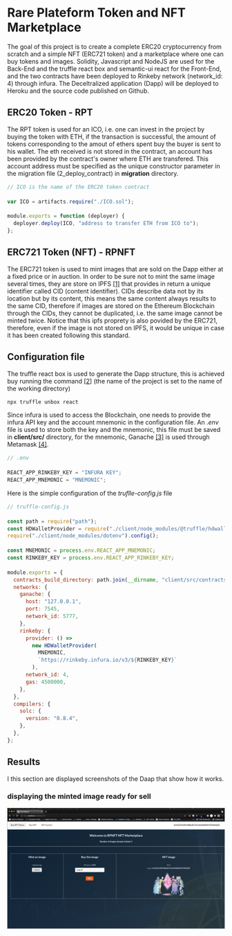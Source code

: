 # Rare Plateform Token and NFT Marketplace

The goal of this project is to create a complete ERC20 cryptocurrency from scratch and a simple NFT (ERC721 token) and a marketplace where one can buy tokens and images. Solidity, Javascript and NodeJS are used for the Back-End and the truffle react box and semantic-ui react for the Front-End, and the two contracts have been deployed to Rinkeby network (network_id: 4) through infura. The Deceltralized application (Dapp) will be deployed to Heroku and the source code published on Github.

## ERC20 Token - RPT

The RPT token is used for an ICO, i.e. one can invest in the project by buying the token with ETH, if the transaction is successful, the amount of tokens corresponding to the amout of ethers spent buy the buyer is sent to his wallet. The eth received is not stored in the contract, an account has been provided by the contract's owner where ETH are transfered. This account address must be specified as the unique constructor parameter in the migration file (2_deploy_contract) in **migration** directory.

```javascript
// ICO is the name of the ERC20 token contract

var ICO = artifacts.require("./ICO.sol");

module.exports = function (deployer) {
  deployer.deploy(ICO, "address to transfer ETH from ICO to");
};
```

## ERC721 Token (NFT) - RPNFT

The ERC721 token is used to mint images that are sold on the Dapp either at a fixed price or in auction. In order to be sure not to mint the same image several times, they are store on IPFS [[1]](https://ipfs.io/) that provides in return a unique identifier called CID (content identifier). CIDs describe data not by its location but by its content, this means the same content always results to the same CID, therefore if images are stored on the Ethereum Blockchain through the CIDs, they cannot be duplicated, i.e. the same image cannot be minted twice. Notice that this ipfs proprety is also povided by the ERC721, therefore, even if the image is not stored on IPFS, it would be unique in case it has been created following this standard.

## Configuration file

The truffle react box is used to generate the Dapp structure, this is achieved buy running the command [[2]](https://www.trufflesuite.com/boxes/react) (the name of the project is set to the name of the working directory)

```javascript
npx truffle unbox react
```

Since infura is used to access the Blockchain, one needs to provide the infura API key and the account mnemonic in the configuration file. An _.env_ file is used to store both the key and the mnemonic, this file must be saved in **client/src/** directory, for the mnemonic, Ganache [[3]](https://www.trufflesuite.com/ganache) is used through Metamask [[4]](https://metamask.io/).

```javascript
// .env

REACT_APP_RINKEBY_KEY = "INFURA KEY";
REACT_APP_MNEMONIC = "MNEMONIC";
```

Here is the simple configuration of the _truflle-config.js_ file

```javascript
// truffle-config.js

const path = require("path");
const HDWalletProvider = require("./client/node_modules/@truffle/hdwallet-provider");
require("./client/node_modules/dotenv").config();

const MNEMONIC = process.env.REACT_APP_MNEMONIC;
const RINKEBY_KEY = process.env.REACT_APP_RINKEBY_KEY;

module.exports = {
  contracts_build_directory: path.join(__dirname, "client/src/contracts"),
  networks: {
    ganache: {
      host: "127.0.0.1",
      port: 7545,
      network_id: 5777,
    },
    rinkeby: {
      provider: () =>
        new HDWalletProvider(
          MNEMONIC,
          `https://rinkeby.infura.io/v3/${RINKEBY_KEY}`
        ),
      network_id: 4,
      gas: 4500000,
    },
  },
  compilers: {
    solc: {
      version: "0.8.4",
    },
  },
};
```

## Results

I this section are displayed screenshots of the Daap that show how it works.

### displaying the minted image ready for sell

![alt text](https://github.com/Edoumou/rareporn-application/blob/main/client/src/img/scr1.png "screeshot")
